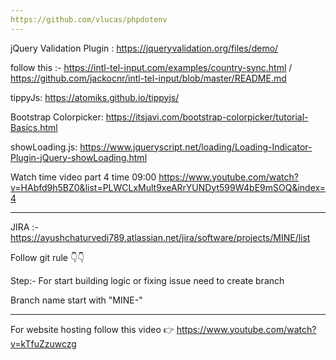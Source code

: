 ```yaml
---
https://github.com/vlucas/phpdotenv
---
```


jQuery Validation Plugin : https://jqueryvalidation.org/files/demo/

follow this :- https://intl-tel-input.com/examples/country-sync.html / https://github.com/jackocnr/intl-tel-input/blob/master/README.md

tippyJs: https://atomiks.github.io/tippyjs/

Bootstrap Colorpicker: https://itsjavi.com/bootstrap-colorpicker/tutorial-Basics.html

showLoading.js: https://www.jqueryscript.net/loading/Loading-Indicator-Plugin-jQuery-showLoading.html

Watch time video part 4 time 09:00 https://www.youtube.com/watch?v=HAbfd9h5BZ0&list=PLWCLxMult9xeARrYUNDyt599W4bE9mSOQ&index=4

---

JIRA :- https://ayushchaturvedi789.atlassian.net/jira/software/projects/MINE/list

Follow git rule 👇👇

Step:- For start building logic or fixing issue need to create branch

Branch name start with "MINE-"

---

For website hosting follow this video 👉 https://www.youtube.com/watch?v=kTfuZzuwczg
